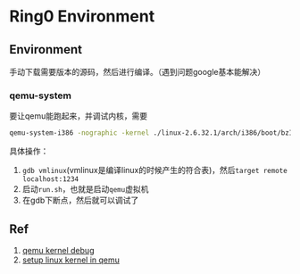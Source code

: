 # Ring0 Environment

## Environment

手动下载需要版本的源码，然后进行编译。（遇到问题google基本能解决）


### qemu-system

要让qemu能跑起来，并调试内核，需要
```bash
qemu-system-i386 -nographic -kernel ./linux-2.6.32.1/arch/i386/boot/bzImage -append "console=ttyS0" -initrd ./busybox-1.19.4/initramfs-busybox-x86.cpio.gz -gdb tcp::1234 -S
```

具体操作：
1. `gdb vmlinux`(vmlinux是编译linux的时候产生的符合表)，然后`target remote localhost:1234`
2. 启动`run.sh`，也就是启动`qemu`虚拟机
3. 在gdb下断点，然后就可以调试了


## Ref

1. [qemu kernel debug](https://en.wikibooks.org/wiki/QEMU/Debugging_with_QEMU)
2. [setup linux kernel in qemu](https://beyermatthias.de/blog/2016/11/01/setup-for-linux-kernel-dev-using-qemu/)


